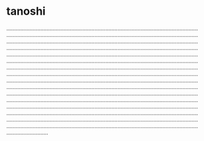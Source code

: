 # tanoshi

...........................................................................................................................................................................................................................................................................................................................................................................................................................................................................................................................................................................................................................................................................................................................................................................................................................................................................................................................................................................................................................................................................................................................................................................................................................................................................................................................................................................................................................................................................................................................................................................................................................................................................................................................................................................................................................................................................................................................................................................................................................................................................................
